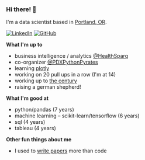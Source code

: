 ### Hi there! 👋

I'm a data scientist based in [Portland, OR](https://www.portland.gov).

[![LinkedIn](https://img.shields.io/badge/linkedin-%230077B5.svg?style=for-the-badge&logo=linkedin&logoColor=white)](https://www.linkedin.com/in/bhlmn/)  [![GitHub](https://img.shields.io/badge/github-%23121011.svg?style=for-the-badge&logo=github&logoColor=white)](https://github.com/bhlmn)

**What I'm up to**

* business intelligence / analytics [@HealthSparq](https://healthsparq.com)
* co-organizer [@PDXPythonPyrates](https://github.com/PDXPythonPirates)
* learning [plotly](https://plotly.com/python/)
* working on 20 pull ups in a row (I'm at 14)
* working up to [the century](https://en.wikipedia.org/wiki/Century_ride)
* raising a german shepherd!

**What I'm good at**

* python/pandas (7 years)
* machine learning – scikit-learn/tensorflow (6 years)
* sql (4 years)
* tableau (4 years)

**Other fun things about me**

* I used to [write papers](https://scholar.google.com/citations?user=jJ7QcqsAAAAJ&hl=en) more than code
